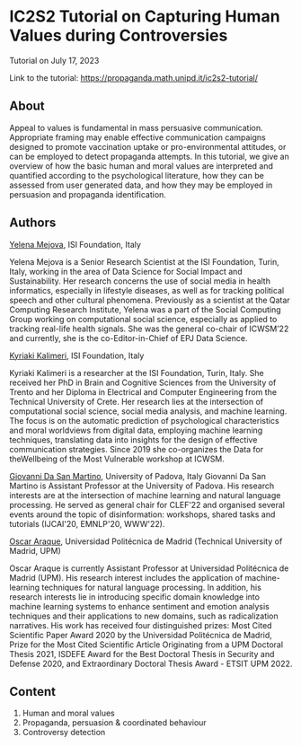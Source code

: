 # IC2S2 Tutorial on Capturing Human Values during Controversies

Tutorial on July 17, 2023

Link to the tutorial: https://propaganda.math.unipd.it/ic2s2-tutorial/

## About

Appeal to values is fundamental in mass persuasive communication. Appropriate framing may enable effective communication campaigns designed to promote vaccination uptake or pro-environmental attitudes, or can be employed to detect propaganda attempts. In this tutorial, we give an overview of how the basic human and moral values are interpreted and quantified according to the psychological literature, how they can be assessed from user generated data, and how they may be employed in persuasion and propaganda identification.

## Authors

[Yelena Mejova](https://yelenamejova.com), ISI Foundation, Italy
 
Yelena Mejova is a Senior Research Scientist at the ISI Foundation, Turin, Italy, working in the area of Data Science for Social Impact and Sustainability. Her research concerns the use of social media in health informatics, especially in lifestyle diseases, as well as for tracking political speech and other cultural phenomena. Previously as a scientist at the Qatar Computing Research Institute, Yelena was a part of the Social Computing Group working on computational social science, especially as applied to tracking real-life health signals. She was the general co-chair of ICWSM’22 and currently, she is the co-Editor-in-Chief of EPJ Data Science.

[Kyriaki Kalimeri](https://www.linkedin.com/in/kalimeri/), ISI Foundation, Italy

Kyriaki Kalimeri is a researcher at the ISI Foundation, Turin, Italy.  She received her PhD in Brain and Cognitive Sciences from the University of Trento and her Diploma in Electrical and Computer Engineering from the Technical University of Crete. Her research lies at the intersection of computational social science, social media analysis, and machine learning. The focus is on the automatic prediction of psychological characteristics and moral worldviews from digital data, employing machine learning techniques, translating data into insights for the design of effective communication strategies. Since 2019 she co-organizes the Data for theWellbeing of the Most Vulnerable workshop at ICWSM.

[Giovanni Da San Martino](https://www.linkedin.com/in/giovanni-da-san-martino-ba5a5954/), University of Padova, Italy
Giovanni Da San Martino is Assistant Professor at the University of Padova. His research interests are at the intersection of machine learning and natural language processing. 
He served as general chair for CLEF’22 and organised several events around the topic of disinformation: workshops, shared tasks and tutorials (IJCAI'20, EMNLP'20, WWW'22). 

[Oscar Araque](https://gsi.upm.es/oaraque), Universidad Politécnica de Madrid (Technical University of Madrid, UPM)

Oscar Araque is currently Assistant Professor at Universidad Politécnica de Madrid (UPM). His research interest includes the application of machine-learning techniques for natural language processing. In addition, his research interests lie in introducing specific domain knowledge into machine learning systems to enhance sentiment and emotion analysis techniques and their applications to new domains, such as radicalization narratives. His work has received four distinguished prizes: Most Cited Scientific Paper Award 2020 by the Universidad Politécnica de Madrid, Prize for the Most Cited Scientific Article Originating from a UPM Doctoral Thesis 2021, ISDEFE Award for the Best Doctoral Thesis in Security and Defense 2020, and  Extraordinary Doctoral Thesis Award - ETSIT UPM 2022.

## Content

1. Human and moral values
2. Propaganda, persuasion & coordinated behaviour
3. Controversy detection
